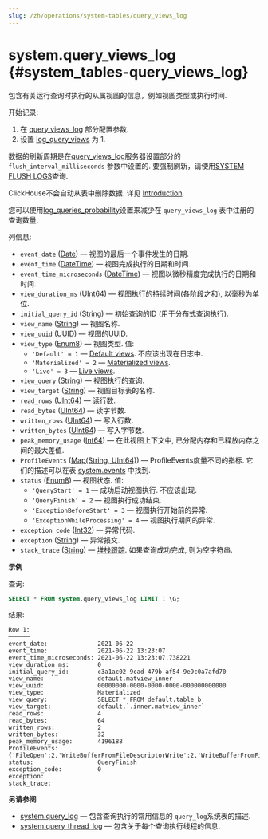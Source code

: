 ```yaml
---
slug: /zh/operations/system-tables/query_views_log
---
```

# system.query_views_log {#system_tables-query_views_log}

包含有关运行查询时执行的从属视图的信息，例如视图类型或执行时间.

开始记录:

1.  在 [query_views_log](../../operations/server-configuration-parameters/settings.md#server_configuration_parameters-query_views_log) 部分配置参数.
2.  设置 [log_query_views](../../operations/settings/settings.md#settings-log-query-views) 为 1.

数据的刷新周期是在[query_views_log](../../operations/server-configuration-parameters/settings.md#server_configuration_parameters-query_views_log)服务器设置部分的 `flush_interval_milliseconds` 参数中设置的. 要强制刷新，请使用[SYSTEM FLUSH LOGS](../../sql-reference/statements/system.md#query_language-system-flush_logs)查询.

ClickHouse不会自动从表中删除数据. 详见 [Introduction](../../operations/system-tables/index.md#system-tables-introduction).

您可以使用[log_queries_probability](../../operations/settings/settings.md#log-queries-probability)设置来减少在 `query_views_log` 表中注册的查询数量.

列信息:

-   `event_date` ([Date](../../sql-reference/data-types/date.md)) — 视图的最后一个事件发生的日期.
-   `event_time` ([DateTime](../../sql-reference/data-types/datetime.md)) — 视图完成执行的日期和时间.
-   `event_time_microseconds` ([DateTime](../../sql-reference/data-types/datetime.md)) — 视图以微秒精度完成执行的日期和时间.
-   `view_duration_ms` ([UInt64](../../sql-reference/data-types/int-uint.md#uint-ranges)) — 视图执行的持续时间(各阶段之和), 以毫秒为单位.
-   `initial_query_id` ([String](../../sql-reference/data-types/string.md)) — 初始查询的ID (用于分布式查询执行).
-   `view_name` ([String](../../sql-reference/data-types/string.md)) — 视图名称.
-   `view_uuid` ([UUID](../../sql-reference/data-types/uuid.md)) — 视图的UUID.
-   `view_type` ([Enum8](../../sql-reference/data-types/enum.md)) — 视图类型. 值:
    -   `'Default' = 1` — [Default views](../../sql-reference/statements/create/view.md#normal). 不应该出现在日志中.
    -   `'Materialized' = 2` — [Materialized views](../../sql-reference/statements/create/view.md#materialized).
    -   `'Live' = 3` — [Live views](../../sql-reference/statements/create/view.md#live-view).
-   `view_query` ([String](../../sql-reference/data-types/string.md)) — 视图执行的查询.
-   `view_target` ([String](../../sql-reference/data-types/string.md)) — 视图目标表的名称.
-   `read_rows` ([UInt64](../../sql-reference/data-types/int-uint.md#uint-ranges)) — 读行数.
-   `read_bytes` ([UInt64](../../sql-reference/data-types/int-uint.md#uint-ranges)) — 读字节数.
-   `written_rows` ([UInt64](../../sql-reference/data-types/int-uint.md#uint-ranges)) — 写入行数.
-   `written_bytes` ([UInt64](../../sql-reference/data-types/int-uint.md#uint-ranges)) — 写入字节数.
-   `peak_memory_usage` ([Int64](../../sql-reference/data-types/int-uint.md)) — 在此视图上下文中, 已分配内存和已释放内存之间的最大差值.
-   `ProfileEvents` ([Map(String, UInt64)](../../sql-reference/data-types/array.md)) — ProfileEvents度量不同的指标. 它们的描述可以在表 [system.events](/operations/system-tables/events) 中找到.
-   `status` ([Enum8](../../sql-reference/data-types/enum.md)) — 视图状态. 值:
    -   `'QueryStart' = 1` — 成功启动视图执行. 不应该出现.
    -   `'QueryFinish' = 2` — 视图执行成功结束.
    -   `'ExceptionBeforeStart' = 3` — 视图执行开始前的异常.
    -   `'ExceptionWhileProcessing' = 4` — 视图执行期间的异常.
-   `exception_code` ([Int32](../../sql-reference/data-types/int-uint.md)) — 异常代码.
-   `exception` ([String](../../sql-reference/data-types/string.md)) — 异常报文.
-   `stack_trace` ([String](../../sql-reference/data-types/string.md)) — [堆栈跟踪](https://en.wikipedia.org/wiki/Stack_trace). 如果查询成功完成, 则为空字符串.

**示例**

查询:

``` sql
SELECT * FROM system.query_views_log LIMIT 1 \G;
```

结果:

``` text
Row 1:
──────
event_date:              2021-06-22
event_time:              2021-06-22 13:23:07
event_time_microseconds: 2021-06-22 13:23:07.738221
view_duration_ms:        0
initial_query_id:        c3a1ac02-9cad-479b-af54-9e9c0a7afd70
view_name:               default.matview_inner
view_uuid:               00000000-0000-0000-0000-000000000000
view_type:               Materialized
view_query:              SELECT * FROM default.table_b
view_target:             default.`.inner.matview_inner`
read_rows:               4
read_bytes:              64
written_rows:            2
written_bytes:           32
peak_memory_usage:       4196188
ProfileEvents:           {'FileOpen':2,'WriteBufferFromFileDescriptorWrite':2,'WriteBufferFromFileDescriptorWriteBytes':187,'IOBufferAllocs':3,'IOBufferAllocBytes':3145773,'FunctionExecute':3,'DiskWriteElapsedMicroseconds':13,'InsertedRows':2,'InsertedBytes':16,'SelectedRows':4,'SelectedBytes':48,'ContextLock':16,'RWLockAcquiredReadLocks':1,'RealTimeMicroseconds':698,'SoftPageFaults':4,'OSReadChars':463}
status:                  QueryFinish
exception_code:          0
exception:
stack_trace:
```

**另请参阅**

-   [system.query_log](/operations/system-tables/query_log) — 包含查询执行的常用信息的 `query_log`系统表的描述.
-   [system.query_thread_log](/operations/system-tables/query_thread_log) — 包含关于每个查询执行线程的信息.
